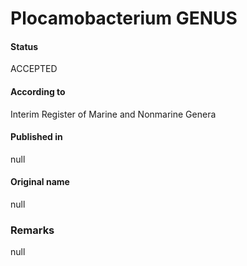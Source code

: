 # Plocamobacterium GENUS

#### Status
ACCEPTED

#### According to
Interim Register of Marine and Nonmarine Genera

#### Published in
null

#### Original name
null

### Remarks
null